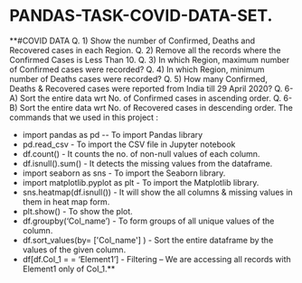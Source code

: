# PANDAS-TASK-COVID-DATA-SET.
**#COVID DATA
Q. 1) Show the number of Confirmed, Deaths and Recovered cases in each Region. 
Q. 2) Remove all the records where the Confirmed Cases is Less Than 10.
Q. 3) In which Region, maximum number of Confirmed cases were recorded? 
Q. 4) In which Region, minimum number of Deaths cases were recorded? 
Q. 5) How many Confirmed, Deaths & Recovered cases were reported from India till 29 April 2020?
Q. 6-A) Sort the entire data wrt No. of Confirmed cases in ascending order. 
Q. 6-B) Sort the entire data wrt No. of Recovered cases in descending order.
The commands that we used in this project :

* import pandas as pd -- To import Pandas library
* pd.read_csv - To import the CSV file in Jupyter notebook
* df.count() - It counts the no. of non-null values of each column.
* df.isnull().sum() - It detects the missing values from the dataframe.
* import seaborn as sns - To import the Seaborn library.
* import matplotlib.pyplot as plt - To import the Matplotlib library.
* sns.heatmap(df.isnull()) - It will show the all columns & missing values in them in heat map form.
* plt.show() - To show the plot.
* df.groupby(‘Col_name’) - To form groups of all unique values of the column.
* df.sort_values(by= ['Col_name'] ) - Sort the entire dataframe by the values of the given column.     
* df[df.Col_1 = = ‘Element1’] - Filtering – We are accessing all records with Element1 only of Col_1.**
